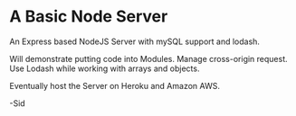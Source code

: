 # A Basic Node Server
An Express based NodeJS Server with mySQL support and lodash.

Will demonstrate putting code into Modules.
Manage cross-origin request.
Use Lodash while working with arrays and objects.

Eventually host the Server on Heroku and Amazon AWS. 


-Sid
